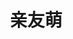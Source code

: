 ---
title: "亲友萌"
layout: friends
comments: false
math: false
disableHLJS: true # to disable highlightjs
# ShowBreadCrumbs: false
# ShowReadingTime: false
# displayFullLangName: false
# ShowToc: false
---
